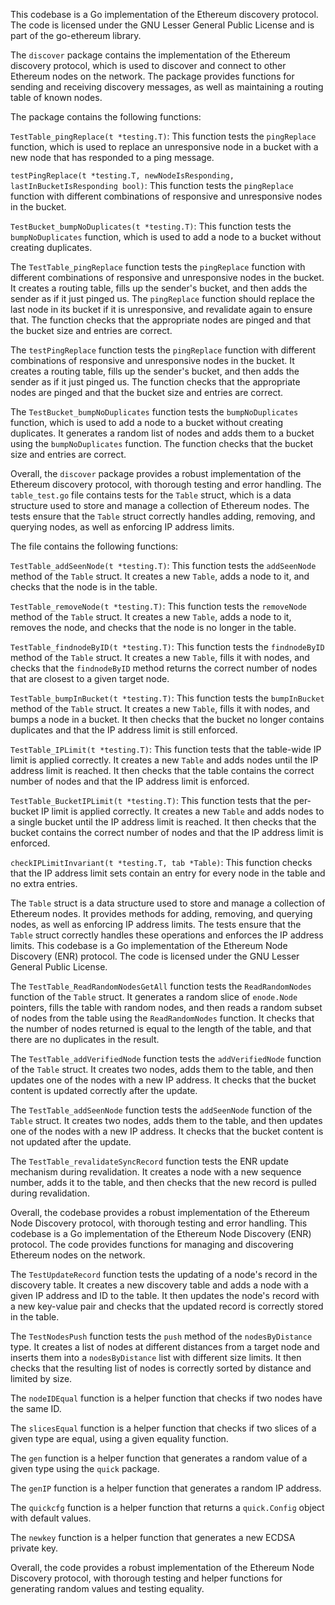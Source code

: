 This codebase is a Go implementation of the Ethereum discovery protocol. The code is licensed under the GNU Lesser General Public License and is part of the go-ethereum library.

The `discover` package contains the implementation of the Ethereum discovery protocol, which is used to discover and connect to other Ethereum nodes on the network. The package provides functions for sending and receiving discovery messages, as well as maintaining a routing table of known nodes.

The package contains the following functions:

`TestTable_pingReplace(t *testing.T)`: This function tests the `pingReplace` function, which is used to replace an unresponsive node in a bucket with a new node that has responded to a ping message.

`testPingReplace(t *testing.T, newNodeIsResponding, lastInBucketIsResponding bool)`: This function tests the `pingReplace` function with different combinations of responsive and unresponsive nodes in the bucket.

`TestBucket_bumpNoDuplicates(t *testing.T)`: This function tests the `bumpNoDuplicates` function, which is used to add a node to a bucket without creating duplicates.

The `TestTable_pingReplace` function tests the `pingReplace` function with different combinations of responsive and unresponsive nodes in the bucket. It creates a routing table, fills up the sender's bucket, and then adds the sender as if it just pinged us. The `pingReplace` function should replace the last node in its bucket if it is unresponsive, and revalidate again to ensure that. The function checks that the appropriate nodes are pinged and that the bucket size and entries are correct.

The `testPingReplace` function tests the `pingReplace` function with different combinations of responsive and unresponsive nodes in the bucket. It creates a routing table, fills up the sender's bucket, and then adds the sender as if it just pinged us. The function checks that the appropriate nodes are pinged and that the bucket size and entries are correct.

The `TestBucket_bumpNoDuplicates` function tests the `bumpNoDuplicates` function, which is used to add a node to a bucket without creating duplicates. It generates a random list of nodes and adds them to a bucket using the `bumpNoDuplicates` function. The function checks that the bucket size and entries are correct.

Overall, the `discover` package provides a robust implementation of the Ethereum discovery protocol, with thorough testing and error handling. The `table_test.go` file contains tests for the `Table` struct, which is a data structure used to store and manage a collection of Ethereum nodes. The tests ensure that the `Table` struct correctly handles adding, removing, and querying nodes, as well as enforcing IP address limits.

The file contains the following functions:

`TestTable_addSeenNode(t *testing.T)`: This function tests the `addSeenNode` method of the `Table` struct. It creates a new `Table`, adds a node to it, and checks that the node is in the table.

`TestTable_removeNode(t *testing.T)`: This function tests the `removeNode` method of the `Table` struct. It creates a new `Table`, adds a node to it, removes the node, and checks that the node is no longer in the table.

`TestTable_findnodeByID(t *testing.T)`: This function tests the `findnodeByID` method of the `Table` struct. It creates a new `Table`, fills it with nodes, and checks that the `findnodeByID` method returns the correct number of nodes that are closest to a given target node.

`TestTable_bumpInBucket(t *testing.T)`: This function tests the `bumpInBucket` method of the `Table` struct. It creates a new `Table`, fills it with nodes, and bumps a node in a bucket. It then checks that the bucket no longer contains duplicates and that the IP address limit is still enforced.

`TestTable_IPLimit(t *testing.T)`: This function tests that the table-wide IP limit is applied correctly. It creates a new `Table` and adds nodes until the IP address limit is reached. It then checks that the table contains the correct number of nodes and that the IP address limit is enforced.

`TestTable_BucketIPLimit(t *testing.T)`: This function tests that the per-bucket IP limit is applied correctly. It creates a new `Table` and adds nodes to a single bucket until the IP address limit is reached. It then checks that the bucket contains the correct number of nodes and that the IP address limit is enforced.

`checkIPLimitInvariant(t *testing.T, tab *Table)`: This function checks that the IP address limit sets contain an entry for every node in the table and no extra entries.

The `Table` struct is a data structure used to store and manage a collection of Ethereum nodes. It provides methods for adding, removing, and querying nodes, as well as enforcing IP address limits. The tests ensure that the `Table` struct correctly handles these operations and enforces the IP address limits. This codebase is a Go implementation of the Ethereum Node Discovery (ENR) protocol. The code is licensed under the GNU Lesser General Public License.

The `TestTable_ReadRandomNodesGetAll` function tests the `ReadRandomNodes` function of the `Table` struct. It generates a random slice of `enode.Node` pointers, fills the table with random nodes, and then reads a random subset of nodes from the table using the `ReadRandomNodes` function. It checks that the number of nodes returned is equal to the length of the table, and that there are no duplicates in the result.

The `TestTable_addVerifiedNode` function tests the `addVerifiedNode` function of the `Table` struct. It creates two nodes, adds them to the table, and then updates one of the nodes with a new IP address. It checks that the bucket content is updated correctly after the update.

The `TestTable_addSeenNode` function tests the `addSeenNode` function of the `Table` struct. It creates two nodes, adds them to the table, and then updates one of the nodes with a new IP address. It checks that the bucket content is not updated after the update.

The `TestTable_revalidateSyncRecord` function tests the ENR update mechanism during revalidation. It creates a node with a new sequence number, adds it to the table, and then checks that the new record is pulled during revalidation.

Overall, the codebase provides a robust implementation of the Ethereum Node Discovery protocol, with thorough testing and error handling. This codebase is a Go implementation of the Ethereum Node Discovery (ENR) protocol. The code provides functions for managing and discovering Ethereum nodes on the network.

The `TestUpdateRecord` function tests the updating of a node's record in the discovery table. It creates a new discovery table and adds a node with a given IP address and ID to the table. It then updates the node's record with a new key-value pair and checks that the updated record is correctly stored in the table.

The `TestNodesPush` function tests the `push` method of the `nodesByDistance` type. It creates a list of nodes at different distances from a target node and inserts them into a `nodesByDistance` list with different size limits. It then checks that the resulting list of nodes is correctly sorted by distance and limited by size.

The `nodeIDEqual` function is a helper function that checks if two nodes have the same ID.

The `slicesEqual` function is a helper function that checks if two slices of a given type are equal, using a given equality function.

The `gen` function is a helper function that generates a random value of a given type using the `quick` package.

The `genIP` function is a helper function that generates a random IP address.

The `quickcfg` function is a helper function that returns a `quick.Config` object with default values.

The `newkey` function is a helper function that generates a new ECDSA private key.

Overall, the code provides a robust implementation of the Ethereum Node Discovery protocol, with thorough testing and helper functions for generating random values and testing equality.
